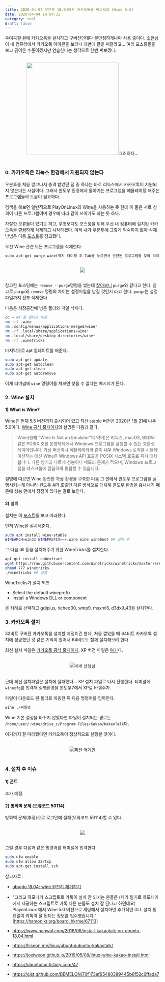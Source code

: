 ```yaml
---
title: 2020-04-04 우분투 18.04에서 카카오톡을 써보세요 (Wine 5.0)
date: 2020-04-04 14:04:31
category: tool
draft: false
---
```


우여곡절 끝에 카카오톡을 설치하고 구버전인데다 불안정하게나마 사용 중이다. [소헌](https://soheon-lee.github.io/)님이 내 컴퓨터에서 카카오톡 아이콘을 보더니 대번에 글을 써달라고... 여러 포스팅들을 보고 긁어온 수준이겠지만 연습한다는 생각으로 한번 써보겠다.

<br>

<div align="center"><img src="./images/040401.png" width="300">그러하다...</div>

<br>

### 0. 카카오톡은 리눅스 환경에서 지원되지 않는다

우분투를 처음 깔고나서 충격 받았던 점 중 하나는 바로 리눅스에서 카카오톡이 지원되지 않는다는 사실이다. 그래서 윈도우 환경에서 돌아가는 프로그램을 에뮬레이팅 해주는 프로그램들의 도움이 필요하다.

검색을 해보면 일반적으로 PlayOnLinux와 Wine을 사용하는 듯 한데 이 둘은 서로 성격이 다른 프로그램이며 경우에 따라 같이 쓰이기도 하는 듯 하다.

자잘한 오류들이 있기도 하고, 무엇보다도 포스팅을 위해 우선 내 컴퓨터에 설치된 카카오톡을 깔끔하게 삭제하고 시작하겠다. 아직 내가 우분투에 그렇게 익숙하지 않아 삭제 방법은 다음 [포스트](https://velog.io/@filoscoder/ubuntu-18.04-wine-%EC%99%84%EC%A0%84%ED%9E%88-%EC%A0%9C%EA%B1%B0%ED%95%98%EA%B8%B0)를 참고했다.

우선 Wine 관련 모든 프로그램을 삭제한다.

```bash
sudo apt-get purge wine(까지 타이핑 후 Tab을 누르면서 관련된 프로그램을 찾아 삭제)
```

<br>

<div align="center"><img src="./images/040402.png"></div>

<br>

참고한 포스팅에는 `remove --purge`명령을 썼는데 [찾아보니](https://gintrie.tistory.com/23) `purge`와 같다고 한다. 참고로 `purge`와 `remove` 명령의 차이는 설정파일을 남길 것인지 라고 한다. `purge`는 설정파일까지 전부 삭제한다

다음은 저장공간에 남은 폴더와 파일 삭제다.

```bash
cd ~ ## 홈 폴더로 이동
rm -rf .wine
rm .config/menus/applications-merged/wine*
rm -rf .local/share/applications/wine*
rm .local/share/desktop-directories/wine*
rm -rf .winetricks
```

마지막으로 apt 업데이트를 해준다.

```bash
sudo apt-get update
sudo apt-get autoclean
sudo apt-get clean
sudo apt-get autoremove
```

이제 터미널에 `wine` 명령어를 쳐보면 찾을 수 없다는 메시지가 뜬다.

### 2. Wine 설치

#### 1) What is Wine?

Wine은 현재 5.5 버전까지 출시되어 있고 최신 stable 버전은 2020년 1월 21에 나온 5.0이다. [Wine 공식 홈페이지](https://www.winehq.org/)의 설명은 다음과 같다.

> Wine(원래 "Wine Is Not an Emulator"의 약어)은 리눅스, macOS, BSD와 같은 POSIX 호환 운영체제에서 Windows 프로그램을 실행할 수 있는 호환성 레이어입니다. 가상 머신이나 에뮬레이터와 같이 내부 Windows 로직을 시뮬레이션하는 대신 Wine은 Windows API 호출을 POSIX 시스템 호출로 즉시 대체합니다. 다른 방식과 다르게 성능이나 메모리 문제가 적으며, Windows 프로그램을 데스크톱에 깔끔하게 통합할 수 있습니다.

설명에 따르면 Wine 완전한 가상 환경을 구축한 다음 그 안에서 윈도우 프로그램을 실행시키는게 아니라 윈도우 API 호출만 다른 방식으로 대체해 윈도우 환경을 흉내내기 때문에 성능 면에서 장점이 있다는 걸로 보인다.

#### 2) 설치

설치는 이 [포스트](https://www.hahwul.com/2018/08/install-kakaotalk-on-ubuntu-18.04.html)를 보고 따라했다.

먼저 Wine을 설치해준다.

```bash
sudo apt install wine-stable
WINEARCH=win32 WINEPREFIX=~/.wine wine wineboot ## 설치 후
```

그 다음 dll 등을 설치해주기 위한 WineTricks를 설치한다.

```bash
apt-get install cabextract
wget https://raw.githubusercontent.com/Winetricks/winetricks/master/src/winetricks
chmod 777 winetricks
./winetricks ## 실행
```

WineTricks가 설치 되면

- Select the default wineprefix
- Install a Windows DLL or component

을 차례로 선택하고 gdiplus, riched30, wmp9, msxml6, d3dx9_43을 설치한다.

### 3. 카카오톡 설치

32비트 구버전 카카오톡을 설치할 예정이긴 한데, 처음 깔았을 때 64비트 카카오톡 설치에 성공했던 것 같은 기억이 있어서 64비트도 함께 설치해보려 한다.

최신 설치 파일은 [카카오톡 공식 홈페이지](https://www.kakaocorp.com/service/KakaoTalk), XP 버전 파일은 [여기](http://app.pc.kakao.com/talk/win32/xp/KakaoTalk_Setup.exe)다.

<br>

<div align="center"><img src="./images/040403.png">네네 선생님</div>

<br>

근데 최신 설치파일은 설치에 실패했다... XP 설치 파일로 다시 진행한다. 터미널에 `winecfg`를 입력해 실행환경을 윈도우7에서 XP로 바꿔주자.

파일이 다운로드 된 폴더로 이동한 뒤 다음 명령어를 입력한다.

```bash
wine ./파일명
```

Wine 기본 설정을 바꾸지 않았다면 파일이 설치되는 경로는 `/home/user/.wine/drive_c/Program Files/Kakao/KakaoTalk`다.

여기까지 잘 따라했다면 카카오톡이 정상적으로 실행될 것이다.

<br>

<div align="center"><img src="./images/040405.png">짜잔 어게인</div>

<br>

### 4. 설치 후 이슈

#### 1) 폰트

추가 예정.

#### 2) 방화벽 문제 (오류코드 50114)

방화벽 문제(추정)으로 로그인에 실패(오류코드 50114)할 수 있다.

<br>

<div align="center"><img src="./images/040404.png"></div>

<br>

그럴 경우 다음과 같은 명령어를 터미널에 입력한다.

```bash
sudo ufw enable
sudo ufw allow 22/tcp
sudo apt-get install ssh
```

참고자료 :

- [ubuntu 18.04: wine 완전히 제거하기](https://velog.io/@filoscoder/ubuntu-18.04-wine-%EC%99%84%EC%A0%84%ED%9E%88-%EC%A0%9C%EA%B1%B0%ED%95%98%EA%B8%B0)

- "그리고 하모니카 스크립트로 카톡이 설치 안 되시는 분들은 (제가 알기로 하모니카에서 제공하는 스크립트로 카톡 다른 분들도 설치 잘 된다고 하던데요) PlayonLinux 에서 Wine 5.0 버젼으로 세팅해서 설치하면 추가적인 DLL 설치 필요없이 카톡이 잘 된다는 정보를 입수했습니다." (https://hamonikr.org/board_hkrme/67113)

- https://www.hahwul.com/2018/08/install-kakaotalk-on-ubuntu-18.04.html

- https://hiseon.me/linux/ubuntu/ubuntu-kakaotalk/

- https://joelweon.github.io/2019/05/08/linux-wine-kakao-install.html

- https://ubuntucar.tistory.com/47

- https://gist.github.com/BEMELON/70f173af95480389445b6f52c6ffada7
